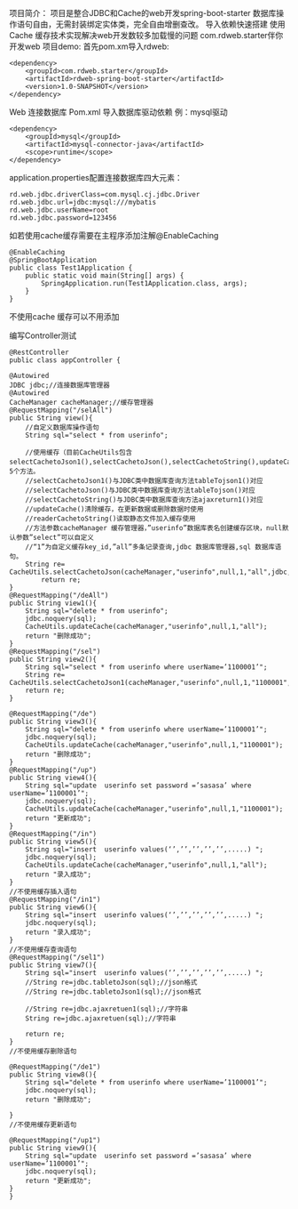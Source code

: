 项目简介：
项目是整合JDBC和Cache的web开发spring-boot-starter
数据库操作语句自由，无需封装绑定实体类，完全自由增删查改。
导入依赖快速搭建
使用Cache 缓存技术实现解决web开发数较多加载慢的问题
com.rdweb.starter伴你开发web
项目demo:
   首先pom.xm导入rdweb:
   
    <dependency>
        <groupId>com.rdweb.starter</groupId>
        <artifactId>rdweb-spring-boot-starter</artifactId>
        <version>1.0-SNAPSHOT</version>
    </dependency>

   Web 连接数据库
   Pom.xml 导入数据库驱动依赖
   例：mysql驱动
   
    <dependency>
        <groupId>mysql</groupId>
        <artifactId>mysql-connector-java</artifactId>
        <scope>runtime</scope>
    </dependency>

application.properties配置连接数据库四大元素：

    rd.web.jdbc.driverClass=com.mysql.cj.jdbc.Driver
    rd.web.jdbc.url=jdbc:mysql:///mybatis
    rd.web.jdbc.userName=root
    rd.web.jdbc.password=123456


如若使用cache缓存需要在主程序添加注解@EnableCaching

    @EnableCaching
    @SpringBootApplication
    public class Test1Application {
        public static void main(String[] args) {
            SpringApplication.run(Test1Application.class, args);
        }
    }

不使用cache 缓存可以不用添加

编写Controller测试
    
    @RestController
    public class appController {

    @Autowired
    JDBC jdbc;//连接数据库管理器
    @Autowired
    CacheManager cacheManager;//缓存管理器
    @RequestMapping("/selAll")
    public String view(){
        //自定义数据库操作语句
        String sql="select * from userinfo";

        //使用缓存（目前CacheUtils包含selectCachetoJson1(),selectCachetoJson(),selectCachetoString(),updateCache(),readerCachetoString()。5个方法。
        //selectCachetoJson1()与JDBC类中数据库查询方法tableTojson1()对应
        //selectCachetoJson()与JDBC类中数据库查询方法tableTojson()对应
        //selectCachetoString()与JDBC类中数据库查询方法ajaxreturn1()对应
        //updateCache()清除缓存，在更新数据或删除数据时使用
        //readerCachetoString()读取静态文件加入缓存使用
        //方法参数cacheManager 缓存管理器，”userinfo”数据库表名创建缓存区块，null默认参数”select”可以自定义
        //“1”为自定义缓存key_id,”all”多条记录查询,jdbc 数据库管理器,sql 数据库语句。
        String re= CacheUtils.selectCachetoJson(cacheManager,"userinfo",null,1,"all",jdbc,sql);
            return re;
    }
    @RequestMapping("/deAll")
    public String view1(){
        String sql="delete * from userinfo";
        jdbc.noquery(sql);
        CacheUtils.updateCache(cacheManager,"userinfo",null,1,"all");
        return "删除成功";
    }
    @RequestMapping("/sel")
    public String view2(){
        String sql="select * from userinfo where userName=’1100001’";
        String re= CacheUtils.selectCachetoJson1(cacheManager,"userinfo",null,1,"1100001",jdbc,sql);
        return re;
    }

    @RequestMapping("/de")
    public String view3(){
        String sql="delete * from userinfo where userName=’1100001’"; 
        jdbc.noquery(sql);
        CacheUtils.updateCache(cacheManager,"userinfo",null,1,"1100001");
        return "删除成功";
    }
    @RequestMapping("/up")
    public String view4(){
        String sql="update  userinfo set password =’sasasa’ where userName=’1100001’";
        jdbc.noquery(sql);
        CacheUtils.updateCache(cacheManager,"userinfo",null,1,"1100001");
        return "更新成功";
    }
    @RequestMapping("/in")
    public String view5(){
        String sql="insert  userinfo values(‘’,’’,’’,’’,’’,.....) ";
        jdbc.noquery(sql);
        CacheUtils.updateCache(cacheManager,"userinfo",null,1,"all");
        return "录入成功";
    }
    //不使用缓存插入语句
    @RequestMapping("/in1")
    public String view6(){
        String sql="insert  userinfo values(‘’,’’,’’,’’,’’,.....) ";
        jdbc.noquery(sql);
        return "录入成功";
    }
    //不使用缓存查询语句
    @RequestMapping("/sel1")
    public String view7(){
        String sql="insert  userinfo values(‘’,’’,’’,’’,’’,.....) ";
        //String re=jdbc.tabletoJson(sql);//json格式
        //String re=jdbc.tabletoJson1(sql);//json格式

        //String re=jdbc.ajaxretuen1(sql);//字符串
        String re=jdbc.ajaxretuen(sql);//字符串

        return re;
    }
    //不使用缓存删除语句

    @RequestMapping("/de1")
    public String view8(){
        String sql="delete * from userinfo where userName=’1100001’"; 
        jdbc.noquery(sql);
        return "删除成功";

    }
    //不使用缓存更新语句

    @RequestMapping("/up1")
    public String view9(){
        String sql="update  userinfo set password =’sasasa’ where userName=’1100001’";
        jdbc.noquery(sql);
        return "更新成功"; 
    }
    }
